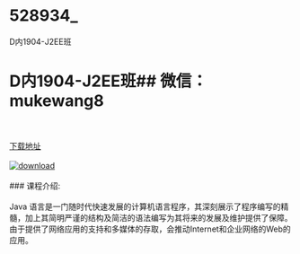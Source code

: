 # 528934_
D内1904-J2EE班
# D内1904-J2EE班## 微信：mukewang8
<br/></br>[下载地址](http://www.36tz.cn/article/528934 "下载地址")
<br/></br>[![download](http://36tz.cn/muke_img/2019_11_356-69-300x200.jpg "下载地址")](http://www.36tz.cn/article/528934 "下载地址")
<br/></br>### 课程介绍:<br/></br>Java 语言是一门随时代快速发展的计算机语言程序，其深刻展示了程序编写的精髓，加上其简明严谨的结构及简洁的语法编写为其将来的发展及维护提供了保障。由于提供了网络应用的支持和多媒体的存取，会推动Internet和企业网络的Web的应用。


 
